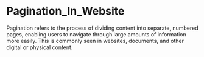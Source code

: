 # Pagination_In_Website
Pagination refers to the process of dividing content into separate, numbered pages, enabling users to navigate through large amounts of information more easily. This is commonly seen in websites, documents, and other digital or physical content. 
